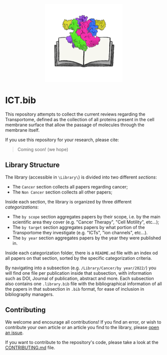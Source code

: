 <p align="center">
    <img src="./code/logo-small.png" width = 250>
</p>

# ICT.bib

This repository attempts to collect the current reviews regarding the Transportome, defined as the collection of all proteins present in the cell membrane surface that allow the passage of molecules through the membrane itself.

If you use this repository for your research, please cite:

> Coming soon! (we hope)

## Library Structure

The library (accessible in `\Library\`) is divided into two different *sections*:
- The `Cancer` section collects all papers regarding cancer;
- The `Non Cancer` section collects all other papers;

Inside each section, the library is organized by three different *categorizations*:
- The `by scope` section aggregates papers by their scope, i.e. by the main scientific area they cover (e.g. "Cancer Therapy", "Cell Motility", etc...);
- The `by target` section aggregates papers by what portion of the Transportome they investigate (e.g. "ICTs", "ion channels", etc...).
- The `by year` section aggregates papers by the year they were published in.

Inside each categorization folder, there is a `README.md` file with an index od all papers on that section, sorted by the specific categorization criteria.

By navigating into a subsection (e.g. `/Library/Cancer/by year/2022/`) you will find one file per publication inside that subsection, with information such as DOI, Journal of publication, abstract and more. Each subsection also contains one `.library.bib` file with the bibliographical information of all the papers in that subsection in `.bib` format, for ease of inclusion in bibliography managers.

## Contributing
We welcome and encourage all contributions! If you find an error, or wish to contribute your own article or an article you find to the library, please [open an issue](https://github.com/CMA-Lab/ICT.bib/issues/new/choose).

If you want to contribute to the repository's code, please take a look at the [CONTRIBUTING.md](https://github.com/CMA-Lab/ICT.bib/blob/main/CONTRIBUTING.md) file.

